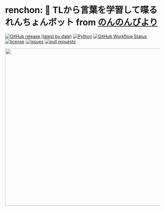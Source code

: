 # renchon: 💬 TLから言葉を学習して喋るれんちょんボット from [のんのんびより](https://nonnontv.com/tvanime/)

[![GitHub release (latest by date)](https://img.shields.io/github/v/release/iamtakagi/renchon)](https://github.com/iamtakagi/renchon/releases)
[![Python](https://img.shields.io/badge/Python-3.9.2-blue)](https://kotlinlang.org)
[![GitHub Workflow Status](https://img.shields.io/github/workflow/status/iamtakagi/renchon/CI)](https://github.com/iamtakagi/renchon/actions/workflows/ci.yml)
[![license](https://img.shields.io/github/license/iamtakagi/renchon)](https://github.com/iamtakagi/renchon/blob/master/LICENSE)
[![issues](https://img.shields.io/github/issues/iamtakagi/renchon)](https://github.com/iamtakagi/renchon/issues)
[![pull requests](https://img.shields.io/github/issues-pr/iamtakagi/renchon)](https://github.com/iamtakagi/renchon/pulls)

<div align="center">

<img src="https://i.imgur.com/7FlRUm8.jpg" width="512">

<div>

